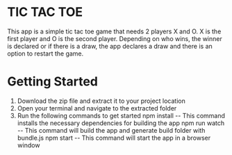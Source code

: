 TIC TAC TOE
===================================

This app is a simple tic tac toe game that needs 2 players X and O. X is the first player and O is the second player. Depending on who wins, the winner is declared or if there is a draw, the app declares a draw and there is an option to restart the game.

Getting Started
==================

1. Download the zip file and extract it to your project location
2. Open your terminal and navigate to the extracted folder
3. Run the following commands to get started
	  npm install -- This command installs the necessary dependencies for  building the app
	  npm run watch -- This command will build the app and generate build folder with bundle.js
	  npm start -- This command will start the app in a browser window